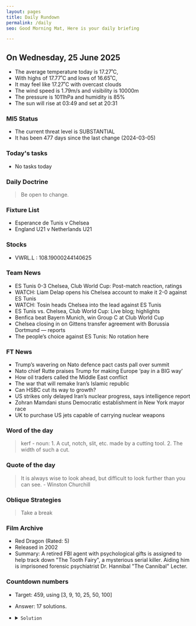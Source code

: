 ```yaml
---
layout: pages
title: Daily Rundown
permalink: /daily
seo: Good Morning Mat, Here is your daily briefing

---
```


<!-- weather_marker starts -->
## On Wednesday, 25 June 2025

- The average temperature today is 17.27˚C,
- With highs of 17.77˚C and lows of 16.65˚C,
- It may feel like 17.27˚C with overcast clouds
- The wind speed is 1.79m/s and visibility is 10000m
- The pressure is 1011hPa and humidity is 85%
- The sun will rise at 03:49 and set at 20:31

<!-- weather_marker ends -->

### MI5 Status
<!-- threat_marker starts -->
- The current threat level is <span class="highlighter">SUBSTANTIAL</span>
- It has been 477 days since the last change (2024-03-05)

<!-- threat_marker ends -->

### Today's tasks
<!-- task_marker starts -->
- No tasks today
<!-- task_marker ends -->

### Daily Doctrine
<!-- doctrine_marker starts -->
> Be open to change.
<!-- doctrine_marker ends -->

### Fixture List

<!-- fixture_marker starts -->
- Esperance de Tunis v Chelsea
- England U21 v Netherlands U21
<!-- fixture_marker ends -->

### Stocks

<!-- stocks_marker starts -->

- VWRL.L : 108.19000244140625 

<!-- stocks_marker ends -->

### Team News
<!-- news_marker starts -->

- ES Tunis 0-3 Chelsea, Club World Cup: Post-match reaction, ratings
- WATCH: Liam Delap opens his Chelsea account to make it 2-0 against ES Tunis
- WATCH: Tosin heads Chelsea into the lead against ES Tunis
- ES Tunis vs. Chelsea, Club World Cup: Live blog; highlights
- Benfica beat Bayern Munich, win Group C at Club World Cup
- Chelsea closing in on Gittens transfer agreement with Borussia Dortmund — reports
- The people’s choice against ES Tunis: No rotation here

<!-- news_marker ends -->

### FT News

<!-- ftnews_marker starts -->

- Trump’s wavering on Nato defence pact casts pall over summit
- Nato chief Rutte praises Trump for making Europe ‘pay in a BIG way’
- How oil traders called the Middle East conflict
- The war that will remake Iran’s Islamic republic
- Can HSBC cut its way to growth?
- US strikes only delayed Iran’s nuclear progress, says intelligence report
- Zohran Mamdani stuns Democratic establishment in New York mayor race
- UK to purchase US jets capable of carrying nuclear weapons

<!-- ftnews_marker ends -->

### Word of the day

<!-- word_marker starts -->

 > kerf - noun: 1. A cut, notch, slit, etc. made by a cutting tool. 2. The width of such a cut.

<!-- word_marker ends -->

### Quote of the day
<!-- quote_marker starts -->

> It is always wise to look ahead, but difficult to look further than you can see. - Winston Churchill

<!-- quote_marker ends -->

### Oblique Strategies
<!-- eno_marker starts -->
> Take a break

<!-- eno_marker ends -->

### Film Archive

<!-- film_marker starts -->
- Red Dragon (Rated: 5)
- Released in 2002
- Summary: A retired FBI agent with psychological gifts is assigned to help track down "The Tooth Fairy", a mysterious serial killer. Aiding him is imprisoned forensic psychiatrist Dr. Hannibal "The Cannibal" Lecter.
<!-- film_marker ends -->

### Countdown numbers
<!-- game_marker starts -->

- Target: 459, using [3, 9, 10, 25, 50, 100]
- Answer: 17 solutions.

- <details><summary><code>Solution</code></summary>

  Solution: ( 100 + 50 ) x 3 + 9

   </details>

<!-- game_marker ends -->
